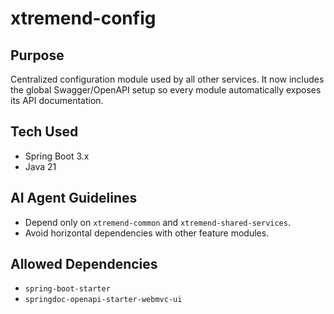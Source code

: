 # xtremend-config

## Purpose
Centralized configuration module used by all other services.
It now includes the global Swagger/OpenAPI setup so every module
automatically exposes its API documentation.

## Tech Used
- Spring Boot 3.x
- Java 21

## AI Agent Guidelines
- Depend only on `xtremend-common` and `xtremend-shared-services`.
- Avoid horizontal dependencies with other feature modules.

## Allowed Dependencies
- `spring-boot-starter`
- `springdoc-openapi-starter-webmvc-ui`
